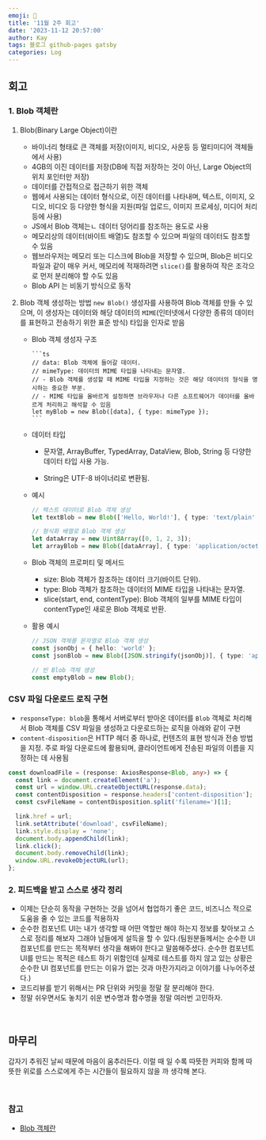 ```yaml
---
emoji: 👋
title: '11월 2주 회고'
date: '2023-11-12 20:57:00'
author: Kay
tags: 블로그 github-pages gatsby
categories: Log
---
```


## 회고

### 1. Blob 객체란

1.  Blob(Binary Large Object)이란

    - 바이너리 형태로 큰 객체를 저장(이미지, 비디오, 사운등 등 멀티미디어 객체들에서 사용)
    - 4GB의 이진 데이터를 저장(DB에 직접 저장하는 것이 아닌, Large Object의 위치 포인터만 저장)
    - 데이터를 간접적으로 접근하기 위한 객체
    - 웹에서 사용되는 데이터 형식으로, 이진 데이터를 나타내며, 텍스트, 이미지, 오디오, 비디오 등 다양한 형식을 지원(파일 업로드, 이미지 프로세싱, 미디어 처리 등에 사용)
    - JS에서 Blob 객체는ㄴ 데이터 덩어리를 참조하는 용도로 사용
    - 메모리상의 데이터(바이트 배열)도 참조할 수 있으며 파일의 데이터도 참조할 수 있음
    - 웹브라우저는 메모리 또는 디스크에 Blob을 저장할 수 있으며, Blob은 비디오 파일과 같이 매우 커서, 메모리에 적재하려면 `slice()`를 활용하여 작은 조각으로 먼저 분리해야 할 수도 있음
    - Blob API 는 비동기 방식으로 동작

2.  Blob 객체 생성하는 방법
    `new Blob()` 생성자를 사용하여 Blob 객체를 만들 수 있으며, 이 생성자는 데이터와 해당 데이터의 `MIME`(인터넷에서 다양한 종류의 데이터를 표현하고 전송하기 위한 표준 방식) 타입을 인자로 받음

    - Blob 객체 생성자 구조

          ```ts
          // data: Blob 객체에 들어갈 데이터.
          // mimeType: 데이터의 MIME 타입을 나타내는 문자열.
          // - Blob 객체를 생성할 때 MIME 타입을 지정하는 것은 해당 데이터의 형식을 명시하는 중요한 부분.
          // - MIME 타입을 올바르게 설정하면 브라우저나 다른 소프트웨어가 데이터를 올바르게 처리하고 해석할 수 있음
          let myBlob = new Blob([data], { type: mimeType });
          ```

    - 데이터 타입

      - 문자열, ArrayBuffer, TypedArray, DataView, Blob, String 등 다양한 데이터 타입 사용 가능.

      - String은 UTF-8 바이너리로 변환됨.

    - 예시

      ```ts
      // 텍스트 데이터로 Blob 객체 생성
      let textBlob = new Blob(['Hello, World!'], { type: 'text/plain' });

      // 형식화 배열로 Blob 객체 생성
      let dataArray = new Uint8Array([0, 1, 2, 3]);
      let arrayBlob = new Blob([dataArray], { type: 'application/octet-stream' });
      ```

    - Blob 객체의 프로퍼티 및 메서드

      - size: Blob 객체가 참조하는 데이터 크기(바이트 단위).
      - type: Blob 객체가 참조하는 데이터의 MIME 타입을 나타내는 문자열.
      - slice(start, end, contentType): Blob 객체의 일부를 MIME 타입이 contentType인 새로운 Blob 객체로 반환.

    - 활용 예시

      ```ts
      // JSON 객체를 문자열로 Blob 객체 생성
      const jsonObj = { hello: 'world' };
      const jsonBlob = new Blob([JSON.stringify(jsonObj)], { type: 'application/json' });

      // 빈 Blob 객체 생성
      const emptyBlob = new Blob();
      ```

### CSV 파일 다운로드 로직 구현

- `responseType: blob`을 통해서 서버로부터 받아온 데이터를 `Blob` 객체로 처리해서 Blob 객체를 CSV 파일을 생성하고 다운로드하는 로직을 아래와 같이 구현
- `content-disposition`은 HTTP 헤더 중 하나로, 컨텐츠의 표현 방식과 전송 방법을 지정. 주로 파일 다운로드에 활용되며, 클라이언트에게 전송된 파일의 이름을 지정하는 데 사용됨

```ts
const downloadFile = (response: AxiosResponse<Blob, any>) => {
  const link = document.createElement('a');
  const url = window.URL.createObjectURL(response.data);
  const contentDisposition = response.headers['content-disposition'];
  const csvFileName = contentDisposition.split('filename=')[1];

  link.href = url;
  link.setAttribute('download', csvFileName);
  link.style.display = 'none';
  document.body.appendChild(link);
  link.click();
  document.body.removeChild(link);
  window.URL.revokeObjectURL(url);
};
```

### 2. 피드백을 받고 스스로 생각 정리

- 이제는 단순히 동작을 구현하는 것을 넘어서 협업하기 좋은 코드, 비즈니스 적으로 도움을 줄 수 있는 코드를 적용하자
- 순수한 컴포넌트 UI는 내가 생각할 때 어떤 역할만 해야 하는지 정보를 찾아보고 스스로 정리를 해보자 그래야 남들에게 설득을 할 수 있다.(팀원분들께서는 순수한 UI 컴포넌트를 만드는 목적부터 생각을 해봐야 한다고 말씀해주셨다. 순수한 컴포넌트 UI를 만드는 목적은 테스트 하기 위함인데 실제로 테스트를 하지 않고 있는 상황은 순수한 UI 컴포넌트를 만드는 이유가 없는 것과 마찬가지라고 이야기를 나누어주셨다.)
- 코드리뷰를 받기 위해서는 PR 단위와 커밋을 정말 잘 분리해야 한다.
- 정말 쉬우면서도 놓치기 쉬운 변수명과 함수명을 정말 여러번 고민하자.

<br>

## 마무리

갑자기 추워진 날씨 때문에 마음이 움추러든다. 이럴 때 일 수록 따뜻한 커피와 함께 따뜻한 위로를 스스로에게 주는 시간들이 필요하지 않을 까 생각해 본다.

<br>

### 참고

- [Blob 객체란](https://velog.io/@minh0518/Blob%EA%B0%9D%EC%B2%B4%EB%9E%80)

```toc

```
